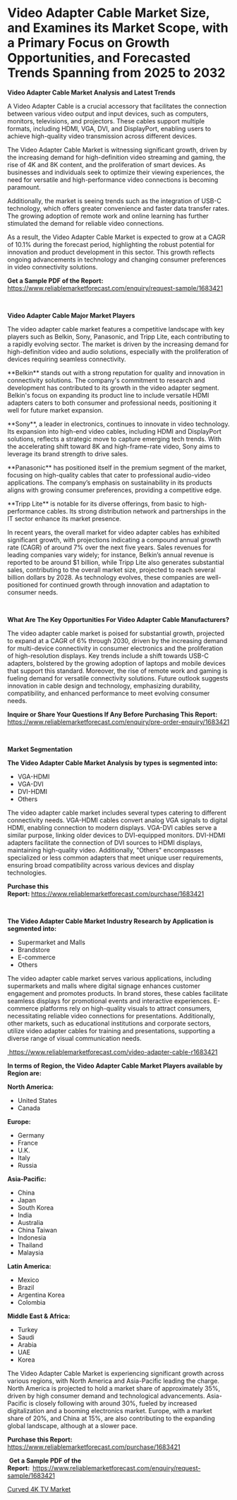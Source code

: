 <p><h1>Video Adapter Cable Market Size, and Examines its Market Scope, with a Primary Focus on Growth Opportunities, and Forecasted Trends Spanning from 2025 to 2032</h1></p><p><strong>Video Adapter Cable Market Analysis and Latest Trends</strong></p>
<p><p>A Video Adapter Cable is a crucial accessory that facilitates the connection between various video output and input devices, such as computers, monitors, televisions, and projectors. These cables support multiple formats, including HDMI, VGA, DVI, and DisplayPort, enabling users to achieve high-quality video transmission across different devices. </p><p>The Video Adapter Cable Market is witnessing significant growth, driven by the increasing demand for high-definition video streaming and gaming, the rise of 4K and 8K content, and the proliferation of smart devices. As businesses and individuals seek to optimize their viewing experiences, the need for versatile and high-performance video connections is becoming paramount. </p><p>Additionally, the market is seeing trends such as the integration of USB-C technology, which offers greater convenience and faster data transfer rates. The growing adoption of remote work and online learning has further stimulated the demand for reliable video connections. </p><p>As a result, the Video Adapter Cable Market is expected to grow at a CAGR of 10.1% during the forecast period, highlighting the robust potential for innovation and product development in this sector. This growth reflects ongoing advancements in technology and changing consumer preferences in video connectivity solutions.</p></p>
<p><strong>Get a Sample PDF of the Report:&nbsp;</strong> <a href="https://www.reliablemarketforecast.com/enquiry/request-sample/1683421?utm_campaign=2235&utm_medium=2&utm_source=Github&utm_content=ia&utm_term=06042025&utm_id=video-adapter-cable">https://www.reliablemarketforecast.com/enquiry/request-sample/1683421</a></p>
<p>&nbsp;</p>
<p><strong>Video Adapter Cable Major Market Players</strong></p>
<p><p>The video adapter cable market features a competitive landscape with key players such as Belkin, Sony, Panasonic, and Tripp Lite, each contributing to a rapidly evolving sector. The market is driven by the increasing demand for high-definition video and audio solutions, especially with the proliferation of devices requiring seamless connectivity.</p><p>**Belkin** stands out with a strong reputation for quality and innovation in connectivity solutions. The company's commitment to research and development has contributed to its growth in the video adapter segment. Belkin's focus on expanding its product line to include versatile HDMI adapters caters to both consumer and professional needs, positioning it well for future market expansion.</p><p>**Sony**, a leader in electronics, continues to innovate in video technology. Its expansion into high-end video cables, including HDMI and DisplayPort solutions, reflects a strategic move to capture emerging tech trends. With the accelerating shift toward 8K and high-frame-rate video, Sony aims to leverage its brand strength to drive sales.</p><p>**Panasonic** has positioned itself in the premium segment of the market, focusing on high-quality cables that cater to professional audio-video applications. The company’s emphasis on sustainability in its products aligns with growing consumer preferences, providing a competitive edge. </p><p>**Tripp Lite** is notable for its diverse offerings, from basic to high-performance cables. Its strong distribution network and partnerships in the IT sector enhance its market presence. </p><p>In recent years, the overall market for video adapter cables has exhibited significant growth, with projections indicating a compound annual growth rate (CAGR) of around 7% over the next five years. Sales revenues for leading companies vary widely; for instance, Belkin’s annual revenue is reported to be around $1 billion, while Tripp Lite also generates substantial sales, contributing to the overall market size, projected to reach several billion dollars by 2028. As technology evolves, these companies are well-positioned for continued growth through innovation and adaptation to consumer needs.</p></p>
<p>&nbsp;</p>
<p><strong>What Are The Key Opportunities For Video Adapter Cable Manufacturers?</strong></p>
<p><p>The video adapter cable market is poised for substantial growth, projected to expand at a CAGR of 6% through 2030, driven by the increasing demand for multi-device connectivity in consumer electronics and the proliferation of high-resolution displays. Key trends include a shift towards USB-C adapters, bolstered by the growing adoption of laptops and mobile devices that support this standard. Moreover, the rise of remote work and gaming is fueling demand for versatile connectivity solutions. Future outlook suggests innovation in cable design and technology, emphasizing durability, compatibility, and enhanced performance to meet evolving consumer needs.</p></p>
<p><strong>Inquire or Share Your Questions If Any Before Purchasing This Report:</strong> <a href="https://www.reliablemarketforecast.com/enquiry/pre-order-enquiry/1683421?utm_campaign=2235&utm_medium=2&utm_source=Github&utm_content=ia&utm_term=06042025&utm_id=video-adapter-cable">https://www.reliablemarketforecast.com/enquiry/pre-order-enquiry/1683421</a></p>
<p>&nbsp;</p>
<p><strong>Market Segmentation</strong></p>
<p><strong>The Video Adapter Cable Market Analysis by types is segmented into:</strong></p>
<p><ul><li>VGA-HDMI</li><li>VGA-DVI</li><li>DVI-HDMI</li><li>Others</li></ul></p>
<p><p>The video adapter cable market includes several types catering to different connectivity needs. VGA-HDMI cables convert analog VGA signals to digital HDMI, enabling connection to modern displays. VGA-DVI cables serve a similar purpose, linking older devices to DVI-equipped monitors. DVI-HDMI adapters facilitate the connection of DVI sources to HDMI displays, maintaining high-quality video. Additionally, "Others" encompasses specialized or less common adapters that meet unique user requirements, ensuring broad compatibility across various devices and display technologies.</p></p>
<p><strong>Purchase this Report:&nbsp;</strong><a href="https://www.reliablemarketforecast.com/purchase/1683421?utm_campaign=2235&utm_medium=2&utm_source=Github&utm_content=ia&utm_term=06042025&utm_id=video-adapter-cable">https://www.reliablemarketforecast.com/purchase/1683421</a></p>
<p>&nbsp;</p>
<p><strong>The Video Adapter Cable Market Industry Research by Application is segmented into:</strong></p>
<p><ul><li>Supermarket and Malls</li><li>Brandstore</li><li>E-commerce</li><li>Others</li></ul></p>
<p><p>The video adapter cable market serves various applications, including supermarkets and malls where digital signage enhances customer engagement and promotes products. In brand stores, these cables facilitate seamless displays for promotional events and interactive experiences. E-commerce platforms rely on high-quality visuals to attract consumers, necessitating reliable video connections for presentations. Additionally, other markets, such as educational institutions and corporate sectors, utilize video adapter cables for training and presentations, supporting a diverse range of visual communication needs.</p></p>
<p><a href="https://www.reliablemarketforecast.com/video-adapter-cable-r1683421?utm_campaign=2235&utm_medium=2&utm_source=Github&utm_content=ia&utm_term=06042025&utm_id=video-adapter-cable">&nbsp;https://www.reliablemarketforecast.com/video-adapter-cable-r1683421</a></p>
<p><strong>In terms of Region, the Video Adapter Cable Market Players available by Region are:</strong></p>
<p>
    <p> <strong> North America: </strong>
        <ul>
            <li>United States</li>
            <li>Canada</li>
        </ul>
        </p> 
    <p> <strong> Europe: </strong>
        <ul>
            <li>Germany</li>
            <li>France</li>
            <li>U.K.</li>
            <li>Italy</li>
            <li>Russia</li>
        </ul>
        </p> 
    <p> <strong> Asia-Pacific: </strong>
        <ul>
            <li>China</li>
            <li>Japan</li>
            <li>South Korea</li>
            <li>India</li>
            <li>Australia</li>
            <li>China Taiwan</li>
            <li>Indonesia</li>
            <li>Thailand</li>
            <li>Malaysia</li>
        </ul>
        </p> 
    <p> <strong> Latin America: </strong>
        <ul>
            <li>Mexico</li>
            <li>Brazil</li>
            <li>Argentina Korea</li>
            <li>Colombia</li>
        </ul>
        </p> 
    <p> <strong> Middle East & Africa: </strong>
        <ul>
            <li>Turkey</li>
            <li>Saudi</li>
            <li>Arabia</li>
            <li>UAE</li>
            <li>Korea</li>
        </ul>
    </p>
    </p>
<p><p>The Video Adapter Cable Market is experiencing significant growth across various regions, with North America and Asia-Pacific leading the charge. North America is projected to hold a market share of approximately 35%, driven by high consumer demand and technological advancements. Asia-Pacific is closely following with around 30%, fueled by increased digitalization and a booming electronics market. Europe, with a market share of 20%, and China at 15%, are also contributing to the expanding global landscape, although at a slower pace.</p></p>
<p><strong>Purchase this Report: </strong><a href="https://www.reliablemarketforecast.com/purchase/1683421?utm_campaign=2235&utm_medium=2&utm_source=Github&utm_content=ia&utm_term=06042025&utm_id=video-adapter-cable">https://www.reliablemarketforecast.com/purchase/1683421</a></p>
<p>&nbsp;<strong>Get a Sample PDF of the Report:&nbsp;&nbsp;</strong><a href="https://www.reliablemarketforecast.com/enquiry/request-sample/1683421?utm_campaign=2235&utm_medium=2&utm_source=Github&utm_content=ia&utm_term=06042025&utm_id=video-adapter-cable">https://www.reliablemarketforecast.com/enquiry/request-sample/1683421</a></p>
<p><strong></strong></p>
<p><p><a href="https://github.com/gullattedenna/Market-Research-Report-List-1/blob/main/curved-4k-tv-market.md?utm_campaign=2235&utm_medium=2&utm_source=Github&utm_content=ia&utm_term=06042025&utm_id=video-adapter-cable">Curved 4K TV Market</a></p></p>